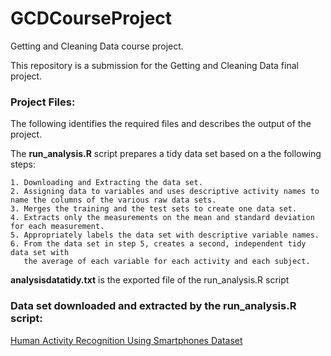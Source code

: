 # GCDCourseProject

Getting and Cleaning Data course project.

This repository is a submission for the Getting and Cleaning Data final project.

### Project Files:

The following identifies the required files and describes the output of the project.

The **run_analysis.R** script prepares a tidy data set based on a the following steps:

    1. Downloading and Extracting the data set.
    2. Assigning data to variables and uses descriptive activity names to name the columns of the various raw data sets.
    3. Merges the training and the test sets to create one data set.
    4. Extracts only the measurements on the mean and standard deviation for each measurement. 
    5. Appropriately labels the data set with descriptive variable names. 
    6. From the data set in step 5, creates a second, independent tidy data set with
       the average of each variable for each activity and each subject.

**analysisdatatidy.txt** is the exported file of the run_analysis.R script

### Data set downloaded and extracted by the run_analysis.R script:

[Human Activity Recognition Using Smartphones Dataset](https://d396qusza40orc.cloudfront.net/getdata%2Fprojectfiles%2FUCI%20HAR%20Dataset.zip)
